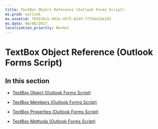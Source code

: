 ```yaml
---
title: TextBox Object Reference (Outlook Forms Script)
ms.prod: outlook
ms.assetid: f03639cb-d93a-4575-8249-777d4e1de1b5
ms.date: 06/08/2017
localization_priority: Normal
---
```



# TextBox Object Reference (Outlook Forms Script)

## In this section


-  [TextBox Object (Outlook Forms Script)](Outlook.textbox.md)
    
-  [TextBox Members (Outlook Forms Script)](Outlook.textbox(members).md)
    
-  [TextBox Properties (Outlook Forms Script)](Outlook.textbox(properties).md)
    
-  [TextBox Methods (Outlook Forms Script)](Outlook.textbox(methods).md)
    

